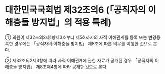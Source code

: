 # 대한민국국회법 제32조의6 (「공직자의 이해충돌 방지법」의 적용 특례)

① 의원이 제32조의2제1항제3호부터 제5호까지의 사적 이해관계를 등록 또는 변경등록한 경우에는 「공직자의 이해충돌 방지법」 제8조에 따른 의무를 이행한 것으로 본다.

② 제32조의2제3항에 따라 사적 이해관계에 관한 자료가 공개된 경우 「공직자의 이해충돌 방지법」 제8조제4항에 따라 공개한 것으로 본다. 
